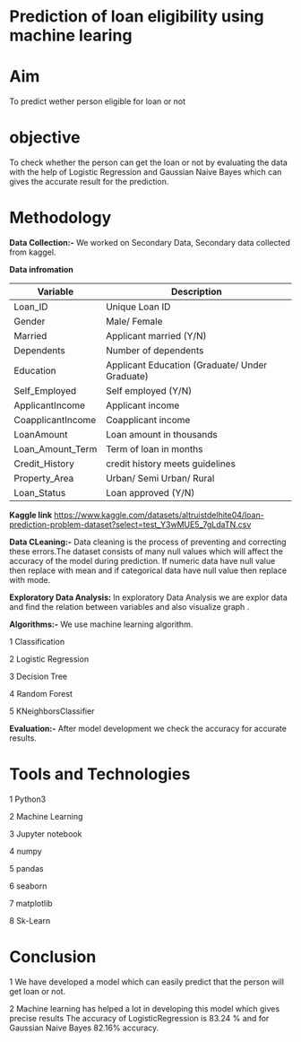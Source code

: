 # Prediction of loan eligibility using machine learing
# Aim
To predict wether person eligible  for loan or not
# objective
To check whether the person can get the loan or not by evaluating the data with the help of Logistic Regression and Gaussian Naive Bayes which can gives the accurate result for the prediction.
# Methodology
**Data Collection:-** We worked on Secondary Data, Secondary data collected  from kaggel.

**Data infromation**

| Variable | Description |
| --- | --- |
| Loan_ID | Unique Loan ID|
| Gender | Male/ Female |
| Married | Applicant married (Y/N)|
| Dependents |	Number of dependents |
| Education	| Applicant Education (Graduate/ Under Graduate)|
| Self_Employed |	Self employed (Y/N) |
| ApplicantIncome |	Applicant income |
| CoapplicantIncome |	Coapplicant income |
| LoanAmount |	Loan amount in thousands |
| Loan_Amount_Term |	Term of loan in months |
| Credit_History |	credit history meets guidelines |
| Property_Area |	Urban/ Semi Urban/ Rural |
| Loan_Status |	Loan approved (Y/N) |

**Kaggle link** https://www.kaggle.com/datasets/altruistdelhite04/loan-prediction-problem-dataset?select=test_Y3wMUE5_7gLdaTN.csv

**Data CLeaning:-** Data cleaning is the process of preventing and correcting these errors.The dataset consists of many null values which will affect the accuracy of the model during prediction. If numeric  data have null value then replace with mean  and if  categorical data have null value then replace with mode.

**Exploratory Data Analysis:** In exploratory Data Analysis we are explor data and find the relation between variables and  also visualize graph .

**Algorithms:-** We use machine learning algorithm.

1 Classification 

2 Logistic Regression

3 Decision Tree

4 Random Forest

5 KNeighborsClassifier

**Evaluation:-** After model development we check the accuracy for   accurate results.
# Tools and Technologies
1 Python3

2 Machine Learning

3 Jupyter notebook

4 numpy

5 pandas

6 seaborn

7 matplotlib

8 Sk-Learn

# Conclusion

 1 We have developed a model which can easily predict that the person will get loan or not.
 
 2 Machine learning has helped a lot in developing this model which gives precise results
 The accuracy of LogisticRegression is 83.24 % and for Gaussian Naive Bayes 82.16% accuracy.
